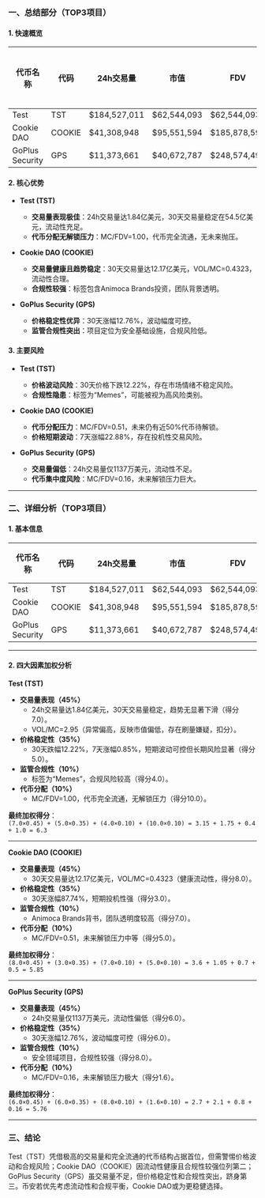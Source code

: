 ### 一、总结部分（TOP3项目）

#### 1. 快速概览
| 代币名称       | 代码   | 24h交易量     | 市值       | FDV         | MC/FDV | 总评分（1-10分） |
|----------------|--------|---------------|------------|-------------|--------|------------------|
| Test           | TST    | $184,527,011  | $62,544,093| $62,544,093 | 1.00   | 6.3              |
| Cookie DAO     | COOKIE | $41,308,948   | $95,551,594| $185,878,598| 0.51   | 5.85             |
| GoPlus Security| GPS    | $11,373,661   | $40,672,787| $248,574,493| 0.16   | 5.76             |

#### 2. 核心优势
- **Test (TST)**  
  - **交易量表现极佳**：24h交易量达1.84亿美元，30天交易量稳定在54.5亿美元，流动性充足。  
  - **代币分配无解锁压力**：MC/FDV=1.00，代币完全流通，无未来抛压。  

- **Cookie DAO (COOKIE)**  
  - **交易量健康且趋势稳定**：30天交易量达12.17亿美元，VOL/MC=0.4323，流动性合理。  
  - **合规性较强**：标签包含Animoca Brands投资，团队背景透明。  

- **GoPlus Security (GPS)**  
  - **价格稳定性优异**：30天涨幅12.76%，波动幅度可控。  
  - **监管合规性突出**：项目定位为安全基础设施，合规风险低。  

#### 3. 主要风险
- **Test (TST)**  
  - **价格波动风险**：30天价格下跌12.22%，存在市场情绪不稳定风险。  
  - **合规性隐患**：标签为“Memes”，可能被视为高风险类别。  

- **Cookie DAO (COOKIE)**  
  - **代币分配压力**：MC/FDV=0.51，未来仍有近50%代币待解锁。  
  - **价格短期波动**：7天涨幅22.88%，存在投机性交易风险。  

- **GoPlus Security (GPS)**  
  - **交易量偏低**：24h交易量仅1137万美元，流动性不足。  
  - **代币集中度风险**：MC/FDV=0.16，未来解锁压力巨大。  

---

### 二、详细分析（TOP3项目）

#### 1. 基本信息
| 代币名称       | 代码   | 24h交易量     | 市值       | FDV         | MC/FDV | 交易量得分（45%） | 价格稳定性得分（35%） | 合规性得分（10%） | 代币分配得分（10%） | 总评分 |
|----------------|--------|---------------|------------|-------------|--------|-------------------|------------------------|-------------------|---------------------|--------|
| Test           | TST    | $184,527,011  | $62,544,093| $62,544,093 | 1.00   | 7.0               | 5.0                    | 4.0               | 10.0                | 6.3    |
| Cookie DAO     | COOKIE | $41,308,948   | $95,551,594| $185,878,598| 0.51   | 8.0               | 3.0                    | 7.0               | 5.0                 | 5.85   |
| GoPlus Security| GPS    | $11,373,661   | $40,672,787| $248,574,493| 0.16   | 6.0               | 6.0                    | 8.0               | 1.6                 | 5.76   |

---

#### 2. 四大因素加权分析

**Test (TST)**  
- **交易量表现（45%）**  
  - 24h交易量达1.84亿美元，30天交易量稳定，趋势无显著下滑（得分7.0）。  
  - VOL/MC=2.95（异常偏高，反映市值偏低，存在刷量嫌疑，扣分）。  
- **价格稳定性（35%）**  
  - 30天跌幅12.22%，7天涨幅0.85%，短期波动可控但长期风险显著（得分5.0）。  
- **监管合规性（10%）**  
  - 标签为“Memes”，合规风险较高（得分4.0）。  
- **代币分配（10%）**  
  - MC/FDV=1.00，代币完全流通，无解锁压力（得分10.0）。  

**最终加权得分**：  
`(7.0×0.45) + (5.0×0.35) + (4.0×0.10) + (10.0×0.10) = 3.15 + 1.75 + 0.4 + 1.0 = 6.3`  

---

**Cookie DAO (COOKIE)**  
- **交易量表现（45%）**  
  - 30天交易量达12.17亿美元，VOL/MC=0.4323（健康流动性，得分8.0）。  
- **价格稳定性（35%）**  
  - 30天涨幅87.74%，短期投机性强（得分3.0）。  
- **监管合规性（10%）**  
  - Animoca Brands背书，团队透明度较高（得分7.0）。  
- **代币分配（10%）**  
  - MC/FDV=0.51，未来解锁压力中等（得分5.0）。  

**最终加权得分**：  
`(8.0×0.45) + (3.0×0.35) + (7.0×0.10) + (5.0×0.10) = 3.6 + 1.05 + 0.7 + 0.5 = 5.85`  

---

**GoPlus Security (GPS)**  
- **交易量表现（45%）**  
  - 24h交易量仅1137万美元，流动性偏低（得分6.0）。  
- **价格稳定性（35%）**  
  - 30天涨幅12.76%，波动幅度可控（得分6.0）。  
- **监管合规性（10%）**  
  - 安全领域项目，合规性较强（得分8.0）。  
- **代币分配（10%）**  
  - MC/FDV=0.16，未来解锁压力极大（得分1.6）。  

**最终加权得分**：  
`(6.0×0.45) + (6.0×0.35) + (8.0×0.10) + (1.6×0.10) = 2.7 + 2.1 + 0.8 + 0.16 = 5.76`  

---

### 三、结论
Test（TST）凭借极高的交易量和完全流通的代币结构占据首位，但需警惕价格波动和合规风险；Cookie DAO（COOKIE）因流动性健康且合规性较强位列第二；GoPlus Security（GPS）虽交易量不足，但价格稳定性和合规性突出，跻身第三。币安若优先考虑流动性和合规平衡，Cookie DAO或为更稳健选择。